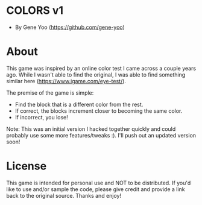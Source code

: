 # COLORS v1
  - By Gene Yoo (https://github.com/gene-yoo)

# About
This game was inspired by an online color test I came across a couple years ago. While I wasn't able to find the original, I was able to find something similar here (https://www.igame.com/eye-test/).

The premise of the game is simple:
  - Find the block that is a different color from the rest.
  - If correct, the blocks increment closer to becoming the same color.
  - If incorrect, you lose!

Note: This was an initial version I hacked together quickly and could probably use some more features/tweaks :). I'll push out an updated version soon!

# License
This game is intended for personal use and NOT to be distributed. If you'd like to use and/or sample the code, please give credit and provide a link back to the original source. Thanks and enjoy!
